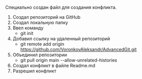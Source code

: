 Специально создан файл для создания конфликта.

1. Создал репозиторий на GitHub
2. Создал локальную папку
3. Ввел команду 
   * git init
4. Добавил ссылку на удаленный репозиторий 
   * git remote add origin https://github.com/VoronkovAleksandr/AdvancedGit.git
5. Объединил репозитории
   * git pull origin main --allow-unrelated-histories
6. Создал конфликт в файле Readme.md
7. Разрешил конфликт